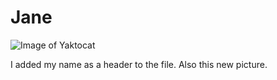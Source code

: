 # Jane


![Image of Yaktocat](https://octodex.github.com/images/yaktocat.png)

I added my name as a header to the file. Also this new picture.
